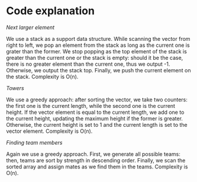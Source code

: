 # Code explanation

*Next larger element*

We use a stack as a support data structure. While scanning the vector from right to left, we pop an element from the stack as long as the current one is grater than the former. We stop popping as the top element of the stack is greater than the current one or the stack is empty: should it be the case, there is no greater element than the current one, thus we output -1. Otherwise, we output the stack top. Finally, we push the current element on the stack. Complexity is O(n).

*Towers*

We use a greedy approach: after sorting the vector, we take two counters: the first one is the current length, while the second one is the current height. If the vector element is equal to the current length, we add one to the current height, updating the maximum height if the former is greater. Otherwise, the current height is set to 1 and the current length is set to the vector element. Complexity is O(n).

*Finding team members*

Again we use a greedy approach. First, we generate all possible teams: then, teams are sort by strength in descending order. Finally, we scan the sorted array and assign mates as we find them in the teams. Complexity is O(n).